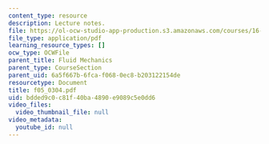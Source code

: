 ```yaml
---
content_type: resource
description: Lecture notes.
file: https://ol-ocw-studio-app-production.s3.amazonaws.com/courses/16-01-unified-engineering-i-ii-iii-iv-fall-2005-spring-2006/bdded9c0c81f40ba4890e9089c5e0dd6_f05_0304.pdf
file_type: application/pdf
learning_resource_types: []
ocw_type: OCWFile
parent_title: Fluid Mechanics
parent_type: CourseSection
parent_uid: 6a5f667b-6fca-f068-0ec8-b203122154de
resourcetype: Document
title: f05_0304.pdf
uid: bdded9c0-c81f-40ba-4890-e9089c5e0dd6
video_files:
  video_thumbnail_file: null
video_metadata:
  youtube_id: null
---
```

